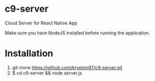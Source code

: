 # c9-server
Cloud Server for React Native App

Make sure you have NodeJS installed before running the application.

# Installation

1. git clone https://github.com/krypton97/c9-server.git
2. $ cd c9-server && node server.js

